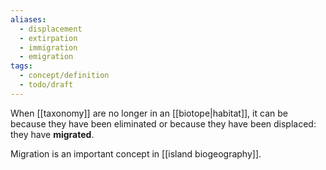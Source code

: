 ```yaml
---
aliases:
  - displacement
  - extirpation
  - immigration
  - emigration
tags:
  - concept/definition
  - todo/draft
---
```

When [[taxonomy]] are no longer in an [[biotope|habitat]], it can be because they have been eliminated or because they have been displaced: they have **migrated**. 

Migration is an important concept in [[island biogeography]].